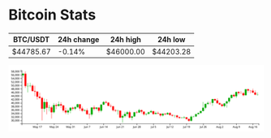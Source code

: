 # Bitcoin Stats

BTC/USDT|24h change|24h high|24h low|
|---|---|---|---|
|$44785.67|-0.14%|$46000.00|$44203.28|

<img src="./chart.svg">

